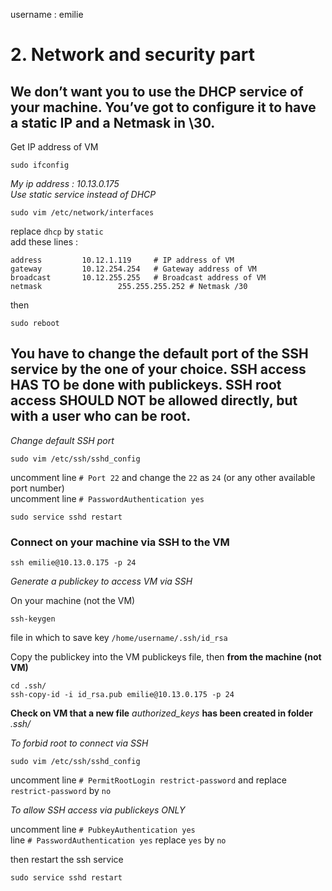 username : emilie

# 2. Network and security part

## We don’t want you to use the DHCP service of your machine. You’ve got to configure it to have a static IP and a Netmask in \30.
  
Get IP address of VM
```
sudo ifconfig
```
*My ip address : 10.13.0.175*  
*Use static service instead of DHCP*
```
sudo vim /etc/network/interfaces
```
replace ```dhcp``` by ```static```  
add these lines :
```
address 		10.12.1.119   	# IP address of VM
gateway 		10.12.254.254 	# Gateway address of VM
broadcast 		10.12.255.255   # Broadcast address of VM
netmask                 255.255.255.252 # Netmask /30
```
then
```
sudo reboot
```

## You have to change the default port of the SSH service by the one of your choice. SSH access HAS TO be done with publickeys. SSH root access SHOULD NOT be allowed directly, but with a user who can be root.

  
*Change default SSH port*
```
sudo vim /etc/ssh/sshd_config
```
uncomment line ```# Port 22``` and change the ```22``` as ```24``` (or any other available port number)  
uncomment line ```# PasswordAuthentication yes```
  
  
```
sudo service sshd restart
```
  
### Connect on your machine via SSH to the VM
```
ssh emilie@10.13.0.175 -p 24
```
  
*Generate a publickey to access VM via SSH*  
  
On your machine (not the VM)
```
ssh-keygen
```
file in which to save key ```/home/username/.ssh/id_rsa```  
  
Copy the publickey into the VM publickeys file, then **from the machine (not VM)**
```
cd .ssh/
ssh-copy-id -i id_rsa.pub emilie@10.13.0.175 -p 24
```
  
**Check on VM that a new file** *authorized_keys* **has been created in folder** *.ssh/*  
  
*To forbid root to connect via SSH*  
```
sudo vim /etc/ssh/sshd_config
```
  
uncomment line ```# PermitRootLogin restrict-password``` and replace ```restrict-password``` by ```no```  
  
*To allow SSH access via publickeys ONLY*  

uncomment line ```# PubkeyAuthentication yes```  
line ```# PasswordAuthentication yes``` replace ```yes``` by ```no```  

then restart the ssh service
```
sudo service sshd restart
```
